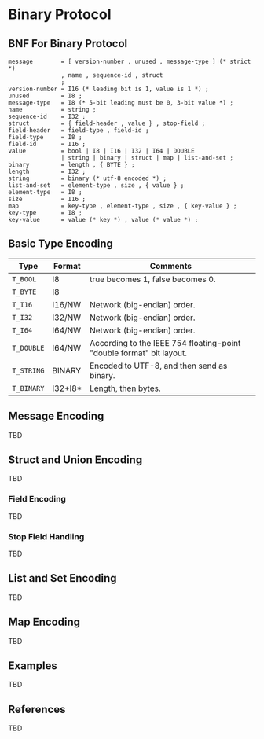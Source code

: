 # Binary Protocol

## BNF For Binary Protocol

```ebnf
message        = [ version-number , unused , message-type ] (* strict *)
               , name , sequence-id , struct
               ;
version-number = I16 (* leading bit is 1, value is 1 *) ;
unused         = I8 ;
message-type   = I8 (* 5-bit leading must be 0, 3-bit value *) ;
name           = string ;
sequence-id    = I32 ;
struct         = { field-header , value } , stop-field ;
field-header   = field-type , field-id ;
field-type     = I8 ;
field-id       = I16 ;
value          = bool | I8 | I16 | I32 | I64 | DOUBLE
               | string | binary | struct | map | list-and-set ;
binary         = length , { BYTE } ;
length         = I32 ;
string         = binary (* utf-8 encoded *) ;
list-and-set   = element-type , size , { value } ;
element-type   = I8 ;
size           = I16 ;
map            = key-type , element-type , size , { key-value } ;
key-type       = I8 ;
key-value      = value (* key *) , value (* value *) ;
```

## Basic Type Encoding

Type       | Format  | Comments
-----------|---------|---------
`T_BOOL`   | I8      | true becomes 1, false becomes 0.
`T_BYTE`   | I8      |
`T_I16`    | I16/NW  | Network (big-endian) order.
`T_I32`    | I32/NW  | Network (big-endian) order.
`T_I64`    | I64/NW  | Network (big-endian) order.
`T_DOUBLE` | I64/NW  | According to the IEEE 754 floating-point "double format" bit layout.
`T_STRING` | BINARY  | Encoded to UTF-8, and then send as binary.
`T_BINARY` | I32+I8* | Length, then bytes.

## Message Encoding

TBD

## Struct and Union Encoding

TBD

### Field Encoding

TBD

### Stop Field Handling

TBD

## List and Set Encoding

TBD

## Map Encoding

TBD

## Examples

TBD

## References

TBD

